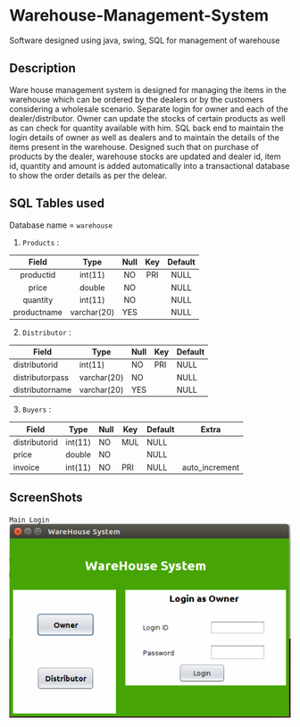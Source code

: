 # Warehouse-Management-System
Software designed using java, swing, SQL for management of warehouse

## Description

Ware house management system is designed for managing the items in the warehouse which can be ordered by the dealers or by the customers considering a wholesale scenario. Separate login for owner and each of the dealer/distributor. Owner can update the stocks of certain products as well as can check for quantity available with him. SQL back end to maintain the login details of owner as well as dealers and to maintain the details of the items present in the warehouse. Designed such that on purchase of products by the dealer, warehouse stocks are updated and dealer id, item id, quantity and amount is added automatically into a transactional database to show the order details as per the delear.

## SQL Tables used 

Database name = `warehouse`

1. `Products` : 

| Field       | Type        | Null | Key | Default 
|:-------------:|:-------------:|:------:|:-----:|:---------:|
| productid   | int(11)     | NO   | PRI | NULL    |     
| price       | double      | NO   |     | NULL    |     
| quantity    | int(11)     | NO   |     | NULL    |     
| productname | varchar(20) | YES  |     | NULL    |     

2. `Distributor` :

| Field           | Type        | Null | Key | Default | 
|-----------------|-------------|------|-----|---------|
| distributorid   | int(11)     | NO   | PRI | NULL    |       
| distributorpass | varchar(20) | NO   |     | NULL    |       
| distributorname | varchar(20) | YES  |     | NULL    |    

3. `Buyers` :

| Field         | Type    | Null | Key | Default | Extra          |
|---------------|---------|------|-----|---------|----------------|
| distributorid | int(11) | NO   | MUL | NULL    |                |
| price         | double  | NO   |     | NULL    |                |
| invoice       | int(11) | NO   | PRI | NULL    | auto_increment |

## ScreenShots 

`Main Login`
![Main Page](https://github.com/hammertime1308/Warehouse-Management-System/blob/master/Images/mainPage.png)
